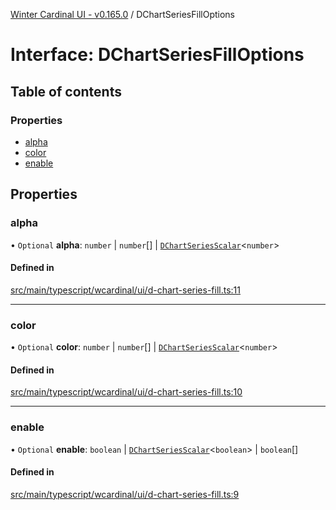 [Winter Cardinal UI - v0.165.0](../index.md) / DChartSeriesFillOptions

# Interface: DChartSeriesFillOptions

## Table of contents

### Properties

- [alpha](DChartSeriesFillOptions.md#alpha)
- [color](DChartSeriesFillOptions.md#color)
- [enable](DChartSeriesFillOptions.md#enable)

## Properties

### alpha

• `Optional` **alpha**: `number` \| `number`[] \| [`DChartSeriesScalar`](../index.md#dchartseriesscalar)<`number`\>

#### Defined in

[src/main/typescript/wcardinal/ui/d-chart-series-fill.ts:11](https://github.com/winter-cardinal/winter-cardinal-ui/blob/v0.165.0/src/main/typescript/wcardinal/ui/d-chart-series-fill.ts#L11)

___

### color

• `Optional` **color**: `number` \| `number`[] \| [`DChartSeriesScalar`](../index.md#dchartseriesscalar)<`number`\>

#### Defined in

[src/main/typescript/wcardinal/ui/d-chart-series-fill.ts:10](https://github.com/winter-cardinal/winter-cardinal-ui/blob/v0.165.0/src/main/typescript/wcardinal/ui/d-chart-series-fill.ts#L10)

___

### enable

• `Optional` **enable**: `boolean` \| [`DChartSeriesScalar`](../index.md#dchartseriesscalar)<`boolean`\> \| `boolean`[]

#### Defined in

[src/main/typescript/wcardinal/ui/d-chart-series-fill.ts:9](https://github.com/winter-cardinal/winter-cardinal-ui/blob/v0.165.0/src/main/typescript/wcardinal/ui/d-chart-series-fill.ts#L9)
